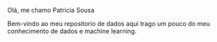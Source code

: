 
Olá, me chamo Patricia Sousa 

Bem-vindo ao meu repositorio de dados aqui trago um pouco do meu conhecimento de dados e machine learning.


